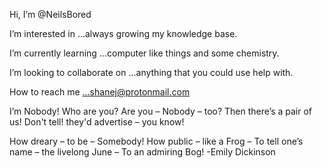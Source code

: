 Hi, I’m @NeilsBored

I’m interested in ...always growing my knowledge base.

I’m currently learning ...computer like things and some chemistry.

I’m looking to collaborate on ...anything that you could use help with.

How to reach me ...shanej@protonmail.com

I’m Nobody! Who are you?
Are you – Nobody – too?
Then there’s a pair of us!
Don't tell! they'd advertise – you know!

How dreary – to be – Somebody!
How public – like a Frog –
To tell one’s name – the livelong June –
To an admiring Bog!
-Emily Dickinson
